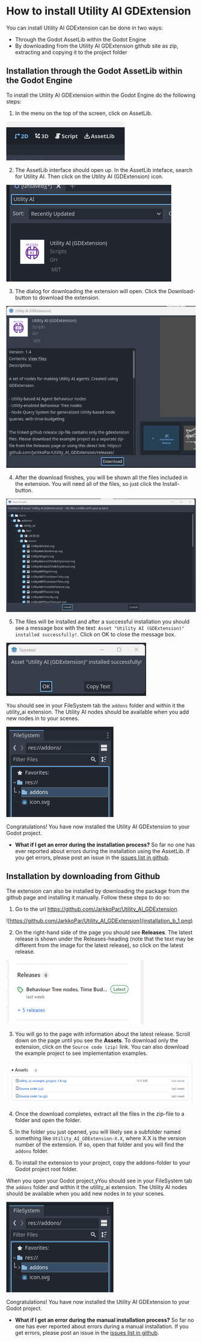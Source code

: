 # How to install Utility AI GDExtension

You can install Utility AI GDExtension can be done in two ways: 

 * Through the Godot AssetLib within the Godot Engine
 * By downloading from the Utility AI GDExtension github site as zip, extracting and copying it to the project folder


## Installation through the Godot AssetLib within the Godot Engine

To install the Utility AI GDExtension within the Godot Engine do the following steps:

1. In the menu on the top of the screen, click on AssetLib.

![Click on AssetLib](installation_1.png)


2. The AssetLib interface should open up. In the AssetLib inteface, search for Utility AI. Then click on the Utility AI (GDExtension) icon.

![Search for Utility AI in the AssetLib interface](installation_2.png)


3. The dialog for downloading the extension will open. Click the Download-button to download the extension.

![Download the extension](installation_3.png)


4. After the download finishes, you will be shown all the files included in the extension. You will need all of the files, so just click the Install-button.

![Click on AssetLib](installation_4.png)


5. The files will be installed and after a successful installation you should see a message box with the text: `Asset "Utility AI (GDExtension)" installed successfully!`. Click on OK to close the message box.

![Click on AssetLib](installation_5.png)

You should see in your FileSystem tab the `addons` folder and within it the utility_ai extension. The Utility AI nodes should be available when you add new nodes in to your scenes.

![addons folder](installation_6.png)


Congratulations! You have now installed the Utility AI GDExtension to your Godot project. 


 * **What if I get an error during the installation process?** So far no one has ever reported about errors during the installation using the AssetLib. If you get errors, please post an issue in the [issues list in github](https://github.com/JarkkoPar/Utility_AI_GDExtension/issues).


## Installation by downloading from Github

The extension can also be installed by downloading the package from the github page and installing it manually. Follow these steps to do so:

1. Go to the url https://github.com/JarkkoPar/Utility_AI_GDExtension.

![https://github.com/JarkkoPar/Utility_AI_GDExtension](installation_b_1.png)


2. On the right-hand side of the page you should see **Releases**. The latest release is shown under the Releases-heading (note that the text may be different from the image for the latest release), so click on the latest release.

![Releases](installation_b_2.png)


3. You will go to the page with information about the latest release. Scroll down on the page until you see the **Assets**. To download only the extension, click on the `Source code (zip)` link. You can also download the example project to see implementation examples.

![Assets](installation_b_3.png)


4. Once the download completes, extract all the files in the zip-file to a folder and open the folder.


5. In the folder you just opened, you will likely see a subfolder named something like `Utility_AI_GDExtension-X.X`, where X.X is the version number of the extension. If so, open that folder and you will find the `addons` folder.


6. To install the extension to your project, copy the addons-folder to your Godot project root folder. 


When you open your Godot project,yYou should see in your FileSystem tab the `addons` folder and within it the utility_ai extension. The Utility AI nodes should be available when you add new nodes in to your scenes.

![addons folder](installation_6.png)
 


Congratulations! You have now installed the Utility AI GDExtension to your Godot project. 


 * **What if I get an error during the manual installation process?** So far no one has ever reported about errors during a manual installation. If you get errors, please post an issue in the [issues list in github](https://github.com/JarkkoPar/Utility_AI_GDExtension/issues).

